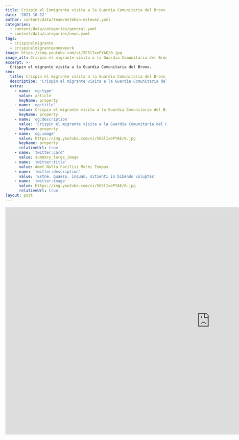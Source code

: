 ```yaml
---
title: Crispín el Inmigrante visita a la Guardia Comunitaria del Bronx
date: '2021-10-12'
author: content/data/team/esteban-estevez.yaml
categories:
  - content/data/categories/general.yaml
  - content/data/categories/news.yaml
tags:
  - crispinelmigrante
  - crispinelmigranteennewyork
image: https://img.youtube.com/vi/5E5lIxePYAE/0.jpg
image_alt: Crispin el migrante visita a la Guardia Comunitaria del Bronx
excerpt: >-
  Crispin el migrante visita a la Guardia Comunitaria del Bronx.
seo:
  title: Crispin el migrante visita a la Guardia Comunitaria del Bronx
  description: 'Crispin el migrante visita a la Guardia Comunitaria del Bronx'
  extra:
    - name: 'og:type'
      value: article
      keyName: property
    - name: 'og:title'
      value: Crispin el migrante visita a la Guardia Comunitaria del Bronx
      keyName: property
    - name: 'og:description'
      value: 'Crispin el migrante visita a la Guardia Comunitaria del Bronx'
      keyName: property
    - name: 'og:image'
      value: https://img.youtube.com/vi/5E5lIxePYAE/0.jpg
      keyName: property
      relativeUrl: true
    - name: 'twitter:card'
      value: summary_large_image
    - name: 'twitter:title'
      value: Amet Nulla Facilisi Morbi Tempus
    - name: 'twitter:description'
      value: 'Estne, quaeso, inquam, sitienti in bibendo voluptas'
    - name: 'twitter:image'
      value: https://img.youtube.com/vi/5E5lIxePYAE/0.jpg
      relativeUrl: true
layout: post
---
```


<iframe width="1280" height="712" src="https://www.youtube.com/embed/5E5lIxePYAE" title="YouTube video player" frameborder="0" allow="accelerometer; autoplay; clipboard-write; encrypted-media; gyroscope; picture-in-picture" allowfullscreen></iframe>